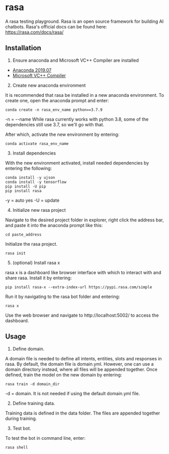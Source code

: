 # rasa

A rasa testing playground. Rasa is an open source framework for building AI chatbots. Rasa's official docs can be found here: https://rasa.com/docs/rasa/

## Installation

1. Ensure anaconda and Microsoft VC++ Compiler are installed

* [Anaconda 2019.07](https://www.anaconda.com/distribution/#download-section)
* [Microsoft VC++ Compiler](https://support.microsoft.com/en-us/help/2977003/the-latest-supported-visual-c-downloads)

2. Create new anaconda environment

It is recommended that rasa be installed in a new anaconda environment. To create one, open the anaconda prompt and enter:

```
conda create -n rasa_env_name python==3.7.9
```

-n = --name
While rasa currently works with python 3.8, some of the dependencies still use 3.7, so we'll go with that.

After which, activate the new environment by entering:

```
conda activate rasa_env_name
```

3. Install dependencies

With the new environment activated, install needed dependencies by entering the following:

```
conda install -y ujson
conda install -y tensorflow
pip install -U pip
pip install rasa
```

-y = auto yes
-U = update

4. Initialize new rasa project

Navigate to the desired project folder in explorer, right click the address bar, and paste it into the anaconda prompt like this:

```
cd paste_address
```

Initialize the rasa project.

```
rasa init
```

5. (optional) Install rasa x

rasa x is a dashboard like browser interface with which to interact with and share rasa. Install it by entering:

```
pip install rasa-x --extra-index-url https://pypi.rasa.com/simple
```

Run it by navigating to the rasa bot folder and entering:

```
rasa x
```

Use the web browser and navigate to http://localhost:5002/ to access the dashboard.

## Usage

1. Define domain.

A domain file is needed to define all intents, entities, slots and responses in rasa. By default, the domain file is domain.yml. However, one can use a domain directory instead, where all files will be appended together. Once defined, train the model on the new domain by entering:

```
rasa train -d domain_dir
```

-d = domain. It is not needed if using the default domain.yml file.

2. Define training data.

Training data is defined in the data folder. The files are appended together during training.

3. Test bot.

To test the bot in command line, enter:

```
rasa shell
```
